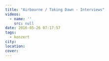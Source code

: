 ```yaml
---
title: "Airbourne / Taking Dawn - Interviews"
videos:
  - name: ''
    src: null
date: 2016-05-26 07:17:57
tags:
  - konzert
city:
location:
cover:
---
```

